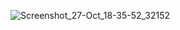 
![Screenshot_27-Oct_18-35-52_32152](https://github.com/user-attachments/assets/53a49411-6bd4-4966-96cf-ce6bb892d73e)


